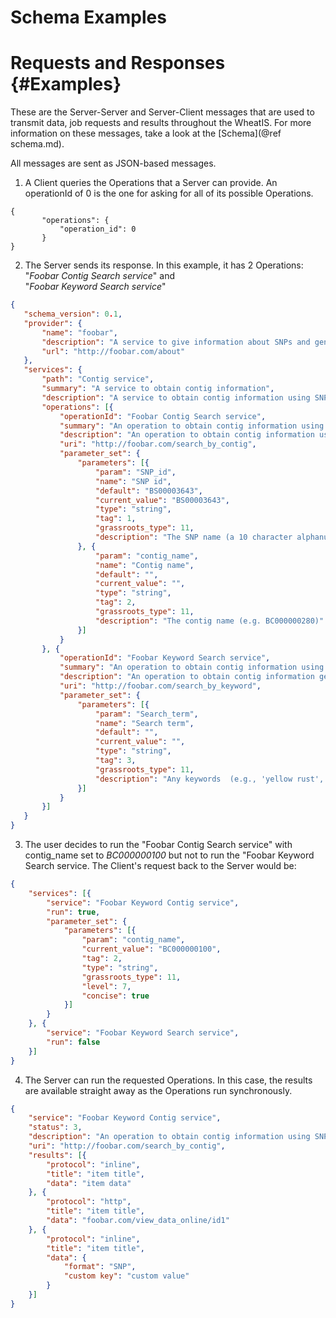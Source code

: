 ﻿Schema Examples
===============

# Requests and Responses {#Examples}

These are the Server-Server and Server-Client messages that are used to transmit data, job requests and results throughout the WheatIS. For more information on these messages, take a look at the [Schema](@ref schema.md).

All messages are sent as JSON-based messages.

1. A Client queries the Operations that a Server can provide.
An operationId of 0 is the one for asking for all of its possible Operations.
 
 ~~~{.json}
{
		"operations": {
			"operation_id": 0
		}
}
 ~~~

2. The Server sends its response. In this example, it has 2 Operations: "*Foobar Contig Search service*" and  
"*Foobar Keyword Search service*"
 ~~~.json
{
	"schema_version": 0.1,
	"provider": {
		"name": "foobar",
		"description": "A service to give information about SNPs and general search terms.",
		"url": "http://foobar.com/about"
	},
	"services": {
		"path": "Contig service",
		"summary": "A service to obtain contig information",
		"description": "A service to obtain contig information using SNP names, contig names or generic search terms",    
		"operations": [{
			"operationId": "Foobar Contig Search service",
			"summary": "An operation to obtain contig information using SNP or Contig names",
			"description": "An operation to obtain contig information using SNP or Contig names",
			"uri": "http://foobar.com/search_by_contig",
			"parameter_set": {
				"parameters": [{
					"param": "SNP_id",
					"name": "SNP id",
					"default": "BS00003643",
					"current_value": "BS00003643",
					"type": "string",
					"tag": 1,
					"grassroots_type": 11,
					"description": "The SNP name (a 10 character alphanumeric beginning with 'BS' or 'BA'; e.g., BS00010624 or BA0033400) to find the contig to which it maps and all other putative SNPs, validated or not, that have been mapped to it. SNP names (IDs) may take different forms depending on the platform on which the assay was developed"
				}, {
					"param": "contig_name",
					"name": "Contig name",
					"default": "",
					"current_value": "",
					"type": "string",
					"tag": 2,
					"grassroots_type": 11,
					"description": "The contig name (e.g. BC000000280)"
				}]
			}
		}, {
			"operationId": "Foobar Keyword Search service",
			"summary": "An operation to obtain contig information using generic search terms",
			"description": "An operation to obtain contig information generic search terms",
			"uri": "http://foobar.com/search_by_keyword",
			"parameter_set": {
				"parameters": [{
					"param": "Search_term",
					"name": "Search term",
					"default": "",
					"current_value": "",
					"type": "string",
					"tag": 3,
					"grassroots_type": 11,
					"description": "Any keywords  (e.g., 'yellow rust', 'hot') "
				}]			
			}
		}]
	}
}
 ~~~
 

3. The user decides to run the "Foobar Contig Search service" with contig_name set to *BC000000100* but not to run the "Foobar Keyword Search service. The Client's request back to the Server would be:
~~~.json
{
	"services": [{
		"service": "Foobar Keyword Contig service",
		"run": true,
		"parameter_set": {
			"parameters": [{
				"param": "contig_name",
				"current_value": "BC000000100",
				"tag": 2,
				"type": "string",
				"grassroots_type": 11,
				"level": 7,
				"concise": true
			}]
		}
	}, {
		"service": "Foobar Keyword Search service",
		"run": false
	}]
}
~~~

4. The Server can run the requested Operations. In this case, the results are available straight away as the Operations run synchronously.
~~~.json
{
	"service": "Foobar Keyword Contig service",
	"status": 3,
	"description": "An operation to obtain contig information using SNP or Contig names",
	"uri": "http://foobar.com/search_by_contig",
	"results": [{
		"protocol": "inline",
		"title": "item title",
		"data": "item data"
	}, {
		"protocol": "http",
		"title": "item title",
		"data": "foobar.com/view_data_online/id1"
	}, {
		"protocol": "inline",
		"title": "item title",
		"data": {
		    "format": "SNP",
		    "custom key": "custom value"
		}
	}]
}
~~~

